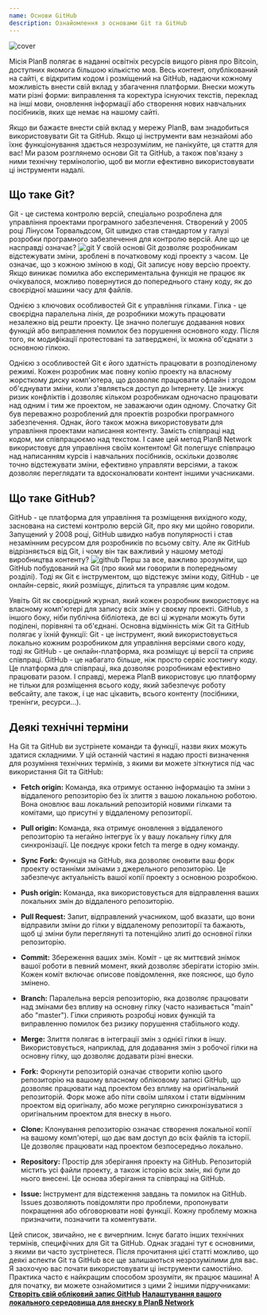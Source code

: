 ```yaml
---
name: Основи GitHub
description: Ознайомлення з основами Git та GitHub
---
```


![cover](assets/cover.webp)

Місія PlanB полягає в наданні освітніх ресурсів вищого рівня про Bitcoin, доступних якомога більшою кількістю мов. Весь контент, опублікований на сайті, є відкритим кодом і розміщений на GitHub, надаючи кожному можливість внести свій вклад у збагачення платформи. Внески можуть мати різні форми: виправлення та коректура існуючих текстів, переклад на інші мови, оновлення інформації або створення нових навчальних посібників, яких ще немає на нашому сайті.

Якщо ви бажаєте внести свій вклад у мережу PlanB, вам знадобиться використовувати Git та GitHub. Якщо ці інструменти вам незнайомі або їхнє функціонування здається незрозумілим, не панікуйте, ця стаття для вас! Ми разом розглянемо основи Git та GitHub, а також пов'язану з ними технічну термінологію, щоб ви могли ефективно використовувати ці інструменти надалі.

## Що таке Git?

Git - це система контролю версій, спеціально розроблена для управління проектами програмного забезпечення. Створений у 2005 році Лінусом Торвальдсом, Git швидко став стандартом у галузі розробки програмного забезпечення для контролю версій. Але що це насправді означає?
![git](assets/1.webp)
У своїй основі Git дозволяє розробникам відстежувати зміни, зроблені в початковому коді проекту з часом. Це означає, що з кожною зміною в коді, Git записує нову версію проекту. Якщо виникає помилка або експериментальна функція не працює як очікувалося, можливо повернутися до попереднього стану коду, як до своєрідної машини часу для файлів.

Однією з ключових особливостей Git є управління гілками. Гілка - це своєрідна паралельна лінія, де розробники можуть працювати незалежно від решти проекту. Це значно полегшує додавання нових функцій або виправлення помилок без порушення основного коду. Після того, як модифікації протестовані та затверджені, їх можна об'єднати з основною гілкою.

Однією з особливостей Git є його здатність працювати в розподіленому режимі. Кожен розробник має повну копію проекту на власному жорсткому диску комп'ютера, що дозволяє працювати офлайн і згодом об'єднувати зміни, коли з'являється доступ до Інтернету. Це знижує ризик конфліктів і дозволяє кільком розробникам одночасно працювати над одним і тим же проектом, не заважаючи один одному.
Спочатку Git був переважно розроблений для проектів розробки програмного забезпечення. Однак, його також можна використовувати для управління проектами написання контенту. Замість співпраці над кодом, ми співпрацюємо над текстом. І саме цей метод PlanB Network використовує для управління своїм контентом! Git полегшує співпрацю над написанням курсів і навчальних посібників, оскільки дозволяє точно відстежувати зміни, ефективно управляти версіями, а також дозволяє переглядати та вдосконалювати контент іншими учасниками.
## Що таке GitHub?

GitHub - це платформа для управління та розміщення вихідного коду, заснована на системі контролю версій Git, про яку ми щойно говорили. Запущений у 2008 році, GitHub швидко набув популярності і став незамінним ресурсом для розробників по всьому світу. Але як GitHub відрізняється від Git, і чому він так важливий у нашому методі виробництва контенту?
![github](assets/2.webp)
Перш за все, важливо зрозуміти, що GitHub побудований на Git (про який ми говорили в попередньому розділі). Тоді як Git є інструментом, що відстежує зміни коду, GitHub - це онлайн-сервіс, який розміщує, ділиться та управляє цим кодом.

Уявіть Git як своєрідний журнал, який кожен розробник використовує на власному комп'ютері для запису всіх змін у своєму проекті. GitHub, з іншого боку, ніби публічна бібліотека, де всі ці журнали можуть бути поділені, порівняні та об'єднані.
Основна відмінність між Git та GitHub полягає у їхній функції: Git - це інструмент, який використовується локально кожним розробником для управління версіями свого коду, тоді як GitHub - це онлайн-платформа, яка розміщує ці версії та сприяє співпраці.
GitHub - це набагато більше, ніж просто сервіс хостингу коду. Це платформа для співпраці, яка дозволяє розробникам ефективно працювати разом. І справді, мережа PlanB використовує цю платформу не тільки для розміщення всього коду, який забезпечує роботу вебсайту, але також, і це нас цікавить, всього контенту (посібники, тренінги, ресурси...).

## Деякі технічні терміни

На Git та GitHub ви зустрінете команди та функції, назви яких можуть здатися складними. У цій останній частині я надаю прості визначення для розуміння технічних термінів, з якими ви можете зіткнутися під час використання Git та GitHub:

- **Fetch origin:** Команда, яка отримує останню інформацію та зміни з віддаленого репозиторію без їх злиття з вашою локальною роботою. Вона оновлює ваш локальний репозиторій новими гілками та комітами, що присутні у віддаленому репозиторії.

- **Pull origin:** Команда, яка отримує оновлення з віддаленого репозиторію та негайно інтегрує їх у вашу локальну гілку для синхронізації. Це поєднує кроки fetch та merge в одну команду.
- **Sync Fork:** Функція на GitHub, яка дозволяє оновити ваш форк проекту останніми змінами з джерельного репозиторію. Це забезпечує актуальність вашої копії проекту з основною розробкою.
- **Push origin:** Команда, яка використовується для відправлення ваших локальних змін до віддаленого репозиторію.

- **Pull Request:** Запит, відправлений учасником, щоб вказати, що вони відправили зміни до гілки у віддаленому репозиторії та бажають, щоб ці зміни були переглянуті та потенційно злиті до основної гілки репозиторію.

- **Commit:** Збереження ваших змін. Коміт - це як миттєвий знімок вашої роботи в певний момент, який дозволяє зберігати історію змін. Кожен коміт включає описове повідомлення, яке пояснює, що було змінено.

- **Branch:** Паралельна версія репозиторію, яка дозволяє працювати над змінами без впливу на основну гілку (часто називається "main" або "master"). Гілки сприяють розробці нових функцій та виправленню помилок без ризику порушення стабільного коду.

- **Merge:** Злиття полягає в інтеграції змін з однієї гілки в іншу. Використовується, наприклад, для додавання змін з робочої гілки на основну гілку, що дозволяє додавати різні внески.

- **Fork:** Форкнути репозиторій означає створити копію цього репозиторію на вашому власному обліковому записі GitHub, що дозволяє працювати над проектом без впливу на оригінальний репозиторій. Форк може або піти своїм шляхом і стати відмінним проектом від оригіналу, або може регулярно синхронізуватися з оригінальним проектом для внеску в нього.

- **Clone:** Клонування репозиторію означає створення локальної копії на вашому комп'ютері, що дає вам доступ до всіх файлів та історії. Це дозволяє працювати над проектом безпосередньо локально.

- **Repository:** Простір для зберігання проекту на GitHub. Репозиторій містить усі файли проекту, а також історію всіх змін, які були до нього внесені. Це основа зберігання та співпраці на GitHub.

- **Issue:** Інструмент для відстеження завдань та помилок на GitHub. Issues дозволяють повідомляти про проблеми, пропонувати покращення або обговорювати нові функції. Кожну проблему можна призначити, позначити та коментувати.

Цей список, звичайно, не є вичерпним. Існує багато інших технічних термінів, специфічних для Git та GitHub. Однак згадані тут є основними, з якими ви часто зустрінетеся.
Після прочитання цієї статті можливо, що деякі аспекти Git та GitHub все ще залишаються незрозумілими для вас. Я заохочую вас почати використовувати ці інструменти самостійно. Практика часто є найкращим способом зрозуміти, як працює машина! А для початку, ви можете ознайомитися з цими 2 іншими підручниками: **[Створіть свій обліковий запис GitHub](https://planb.network/tutorials/others/create-github-account)**
**[Налаштування вашого локального середовища для внеску в PlanB Network](https://planb.network/tutorials/others/github-desktop-work-environment)**